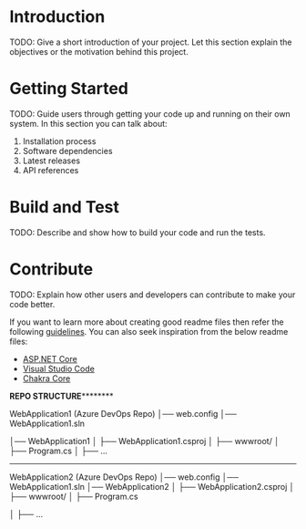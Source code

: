 # Introduction 
TODO: Give a short introduction of your project. Let this section explain the objectives or the motivation behind this project. 

# Getting Started
TODO: Guide users through getting your code up and running on their own system. In this section you can talk about:
1.	Installation process
2.	Software dependencies
3.	Latest releases
4.	API references

# Build and Test
TODO: Describe and show how to build your code and run the tests. 

# Contribute
TODO: Explain how other users and developers can contribute to make your code better. 

If you want to learn more about creating good readme files then refer the following [guidelines](https://docs.microsoft.com/en-us/azure/devops/repos/git/create-a-readme?view=azure-devops). You can also seek inspiration from the below readme files:
- [ASP.NET Core](https://github.com/aspnet/Home)
- [Visual Studio Code](https://github.com/Microsoft/vscode)
- [Chakra Core](https://github.com/Microsoft/ChakraCore)


******************REPO STRUCTURE**************************

WebApplication1 (Azure DevOps Repo)
│── web.config
│── WebApplication1.sln

│── WebApplication1
│   ├── WebApplication1.csproj
│   ├── wwwroot/
│   ├── Program.cs
│   ├── ...

**********************************************************

WebApplication2 (Azure DevOps Repo)
│── web.config
│── WebApplication1.sln 
│── WebApplication2
│   ├── WebApplication2.csproj
│   ├── wwwroot/
│   ├── Program.cs

│   ├── ...
